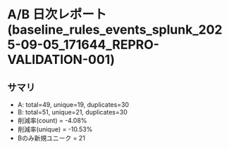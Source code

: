 # A/B 日次レポート (baseline_rules_events_splunk_2025-09-05_171644_REPRO-VALIDATION-001)

## サマリ
- A: total=49, unique=19, duplicates=30
- B: total=51, unique=21, duplicates=30
- 削減率(count) = -4.08%
- 削減率(unique) = -10.53%
- Bのみ新規ユニーク = 21